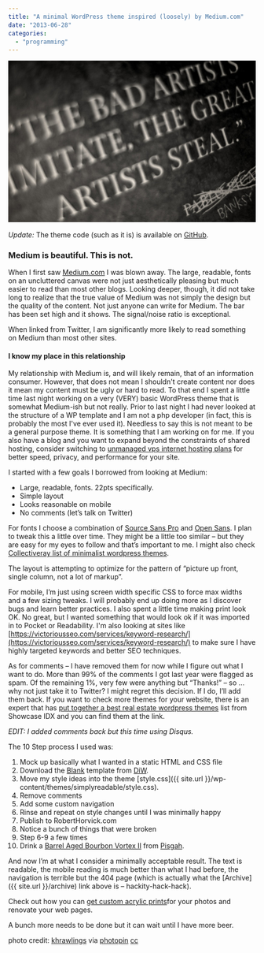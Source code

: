 ```yaml
---
title: "A minimal WordPress theme inspired (loosely) by Medium.com"
date: "2013-06-28"
categories: 
  - "programming"
---
```


![The bad artists imitate, the great artists steal](/images/archive/great-artists-steal.jpg)

_Update:_ The theme code (such as it is) is available on [GitHub](https://github.com/bubbafat/SimplyReadable).

### Medium is beautiful. This is not.

When I first saw [Medium.com](http://medium.com) I was blown away. The large, readable, fonts on an uncluttered canvas were not just aesthetically pleasing but much easier to read than most other blogs. Looking deeper, though, it did not take long to realize that the true value of Medium was not simply the design but the quality of the content. Not just anyone can write for Medium. The bar has been set high and it shows. The signal/noise ratio is exceptional.

When linked from Twitter, I am significantly more likely to read something on Medium than most other sites.

#### I know my place in this relationship

My relationship with Medium is, and will likely remain, that of an information consumer. However, that does not mean I shouldn't create content nor does it mean my content must be ugly or hard to read. To that end I spent a little time last night working on a very (VERY) basic WordPress theme that is somewhat Medium-ish but not really. Prior to last night I had never looked at the structure of a WP template and I am not a php developer (in fact, this is probably the most I've ever used it). Needless to say this is not meant to be a general purpose theme. It is something that I am working on for me. If you also have a blog and you want to expand beyond the constraints of shared hosting, consider switching to [unmanaged vps internet hosting plans](https://www.knownhost.com/vps-hosting.html) for better speed, privacy, and performance for your site.

I started with a few goals I borrowed from looking at Medium:

- Large, readable, fonts. 22pts specifically.
- Simple layout
- Looks reasonable on mobile
- No comments (let’s talk on Twitter)

For fonts I choose a combination of [Source Sans Pro](http://www.google.com/fonts/specimen/Source+Sans+Pro) and [Open Sans](http://www.google.com/fonts/specimen/Open+Sans). I plan to tweak this a little over time. They might be a little too similar – but they are easy for my eyes to follow and that’s important to me. I might also check [Collectiveray list of minimalist wordpress themes](https://www.collectiveray.com/minimalist-wordpress-themes).

The layout is attempting to optimize for the pattern of “picture up front, single column, not a lot of markup”.

For mobile, I’m just using screen width specific CSS to force max widths and a few sizing tweaks. I will probably end up doing more as I discover bugs and learn better practices. I also spent a little time making print look OK. No great, but I wanted something that would look ok if it was imported in to Pocket or Readability. I'm also looking at sites like [https://victoriousseo.com/services/keyword-research/](https://victoriousseo.com/services/keyword-research/) to make sure I have highly targeted keywords and better SEO techniques.

As for comments – I have removed them for now while I figure out what I want to do. More than 99% of the comments I got last year were flagged as spam. Of the remaining 1%, very few were anything but “Thanks!” – so … why not just take it to Twitter? I might regret this decision. If I do, I’ll add them back. If you want to check more themes for your website, there is an expert that has [put together a best real estate wordpress themes](https://showcaseidx.com/the-11-best-wordpress-themes-for-real-estate-websites/) list from Showcase IDX and you can find them at the link.

_EDIT: I added comments back but this time using Disqus._

The 10 Step process I used was:

1. Mock up basically what I wanted in a static HTML and CSS file
2. Download the [Blank](http://themeclubhouse.digwp.com/index.php?wptheme=BLANK%20Theme) template from [DiW](http://digwp.com/).
3. Move my style ideas into the theme [style.css]({{ site.url }}/wp-content/themes/simplyreadable/style.css).
4. Remove comments
5. Add some custom navigation
6. Rinse and repeat on style changes until I was minimally happy
7. Publish to RobertHorvick.com
8. Notice a bunch of things that were broken
9. Step 6-9 a few times
10. Drink a [Barrel Aged Bourbon Vortex II](http://www.pisgahbrewing.com/beer/seasonal) from [Pisgah](http://www.pisgahbrewing.com/).

And now I’m at what I consider a minimally acceptable result. The text is readable, the mobile reading is much better than what I had before, the navigation is terrible but the 404 page (which is actually what the [Archive]({{ site.url }}/archive) link above is – hackity-hack-hack).

Check out how you can [get custom acrylic prints](https://www.bumblejax.com/custom-acrylic-prints/)for your photos and renovate your web pages.

A bunch more needs to be done but it can wait until I have more beer.

photo credit: [khrawlings](http://www.flickr.com/photos/khrawlings/3622143862/) via [photopin](http://photopin.com) [cc](http://creativecommons.org/licenses/by/2.0/)

